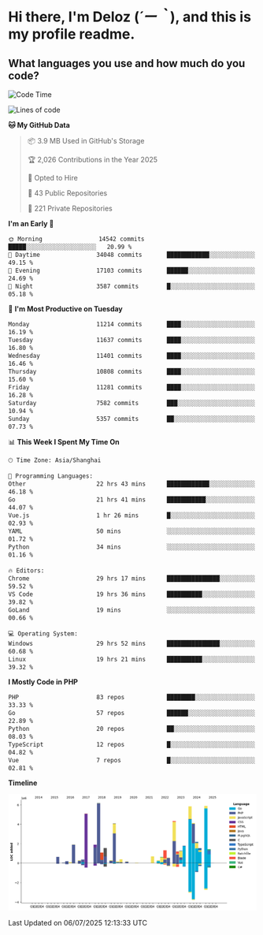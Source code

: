 # **Hi there, I'm Deloz (*´ー｀*), and this is my profile readme.**

## **What languages you use and how much do you code?**

<!--START_SECTION:waka-->
![Code Time](http://img.shields.io/badge/Code%20Time-6%2C848%20hrs%208%20mins-blue)

![Lines of code](https://img.shields.io/badge/From%20Hello%20World%20I%27ve%20Written-57.4%20million%20lines%20of%20code-blue)

**🐱 My GitHub Data** 

> 📦 3.9 MB Used in GitHub's Storage 
 > 
> 🏆 2,026 Contributions in the Year 2025
 > 
> 💼 Opted to Hire
 > 
> 📜 43 Public Repositories 
 > 
> 🔑 221 Private Repositories 
 > 
**I'm an Early 🐤** 

```text
🌞 Morning                14542 commits       █████░░░░░░░░░░░░░░░░░░░░   20.99 % 
🌆 Daytime                34048 commits       ████████████░░░░░░░░░░░░░   49.15 % 
🌃 Evening                17103 commits       ██████░░░░░░░░░░░░░░░░░░░   24.69 % 
🌙 Night                  3587 commits        █░░░░░░░░░░░░░░░░░░░░░░░░   05.18 % 
```
📅 **I'm Most Productive on Tuesday** 

```text
Monday                   11214 commits       ████░░░░░░░░░░░░░░░░░░░░░   16.19 % 
Tuesday                  11637 commits       ████░░░░░░░░░░░░░░░░░░░░░   16.80 % 
Wednesday                11401 commits       ████░░░░░░░░░░░░░░░░░░░░░   16.46 % 
Thursday                 10808 commits       ████░░░░░░░░░░░░░░░░░░░░░   15.60 % 
Friday                   11281 commits       ████░░░░░░░░░░░░░░░░░░░░░   16.28 % 
Saturday                 7582 commits        ███░░░░░░░░░░░░░░░░░░░░░░   10.94 % 
Sunday                   5357 commits        ██░░░░░░░░░░░░░░░░░░░░░░░   07.73 % 
```


📊 **This Week I Spent My Time On** 

```text
🕑︎ Time Zone: Asia/Shanghai

💬 Programming Languages: 
Other                    22 hrs 43 mins      ████████████░░░░░░░░░░░░░   46.18 % 
Go                       21 hrs 41 mins      ███████████░░░░░░░░░░░░░░   44.07 % 
Vue.js                   1 hr 26 mins        █░░░░░░░░░░░░░░░░░░░░░░░░   02.93 % 
YAML                     50 mins             ░░░░░░░░░░░░░░░░░░░░░░░░░   01.72 % 
Python                   34 mins             ░░░░░░░░░░░░░░░░░░░░░░░░░   01.16 % 

🔥 Editors: 
Chrome                   29 hrs 17 mins      ███████████████░░░░░░░░░░   59.52 % 
VS Code                  19 hrs 36 mins      ██████████░░░░░░░░░░░░░░░   39.82 % 
GoLand                   19 mins             ░░░░░░░░░░░░░░░░░░░░░░░░░   00.66 % 

💻 Operating System: 
Windows                  29 hrs 52 mins      ███████████████░░░░░░░░░░   60.68 % 
Linux                    19 hrs 21 mins      ██████████░░░░░░░░░░░░░░░   39.32 % 
```

**I Mostly Code in PHP** 

```text
PHP                      83 repos            ████████░░░░░░░░░░░░░░░░░   33.33 % 
Go                       57 repos            ██████░░░░░░░░░░░░░░░░░░░   22.89 % 
Python                   20 repos            ██░░░░░░░░░░░░░░░░░░░░░░░   08.03 % 
TypeScript               12 repos            █░░░░░░░░░░░░░░░░░░░░░░░░   04.82 % 
Vue                      7 repos             █░░░░░░░░░░░░░░░░░░░░░░░░   02.81 % 
```



**Timeline**

![Lines of Code chart](https://raw.githubusercontent.com/deloz/deloz/main/assets/bar_graph.png)


 Last Updated on 06/07/2025 12:13:33 UTC
<!--END_SECTION:waka-->
